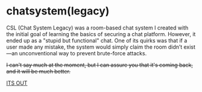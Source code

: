 # chatsystem(legacy)

CSL (Chat System Legacy) was a room-based chat system I created with the initial goal of learning the basics of securing a chat platform. However, it ended up as a "stupid but functional" chat. One of its quirks was that if a user made any mistake, the system would simply claim the room didn’t exist—an unconventional way to prevent brute-force attacks.

~~I can't say much at the moment, but I can assure you that it's coming back, and it will be much better.~~

[ITS OUT](https://github.com/roomprivate/RoomPrivate)
